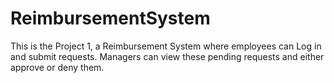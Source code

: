 # ReimbursementSystem
This is the Project 1, a Reimbursement System where employees can Log in and submit requests. Managers can view these pending requests and either approve or deny them.
